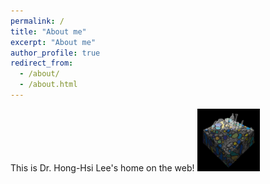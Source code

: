 ```yaml
---
permalink: /
title: "About me"
excerpt: "About me"
author_profile: true
redirect_from: 
  - /about/
  - /about.html
---
```


This is Dr. Hong-Hsi Lee's home on the web!
<img src="https://github.com/leehhtw/leehhtw.github.io/blob/master/images/grc_cover_3.png" width="100" height="100">

